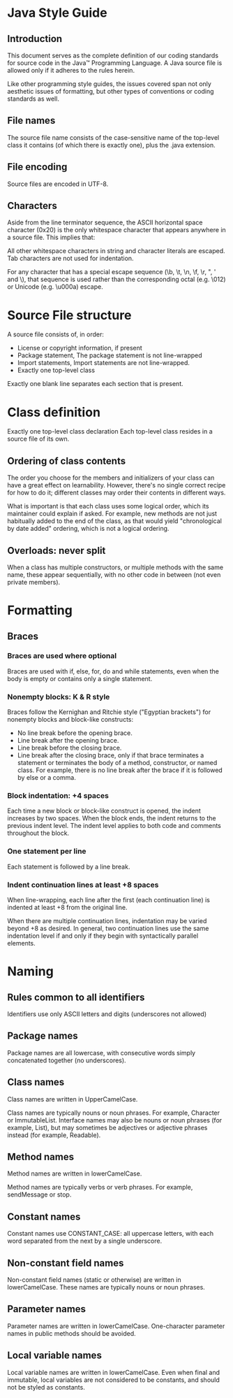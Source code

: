 # Java Style Guide

## Introduction
This document serves as the complete definition of our coding standards for source code in the Java™ Programming Language. A Java source file is allowed only if it adheres to the rules herein.

Like other programming style guides, the issues covered span not only aesthetic issues of formatting, but other types of conventions or coding standards as well.

## File names
The source file name consists of the case-sensitive name of the top-level class it contains (of which there is exactly one), plus the .java extension.

## File encoding
Source files are encoded in UTF-8.

## Characters
Aside from the line terminator sequence, the ASCII horizontal space character (0x20) is the only whitespace character that appears anywhere in a source file. This implies that:

All other whitespace characters in string and character literals are escaped.
Tab characters are not used for indentation.

For any character that has a special escape sequence (\b, \t, \n, \f, \r, \", \' and \\), that sequence is used rather than the corresponding octal (e.g. \012) or Unicode (e.g. \u000a) escape.

# Source File structure
A source file consists of, in order:

- License or copyright information, if present
- Package statement, The package statement is not line-wrapped
- Import statements, Import statements are not line-wrapped.
- Exactly one top-level class

Exactly one blank line separates each section that is present.

# Class definition

Exactly one top-level class declaration
Each top-level class resides in a source file of its own.

## Ordering of class contents
The order you choose for the members and initializers of your class can have a great effect on learnability. However, there's no single correct recipe for how to do it; different classes may order their contents in different ways.

What is important is that each class uses some logical order, which its maintainer could explain if asked. For example, new methods are not just habitually added to the end of the class, as that would yield "chronological by date added" ordering, which is not a logical ordering.

## Overloads: never split
When a class has multiple constructors, or multiple methods with the same name, these appear sequentially, with no other code in between (not even private members).


# Formatting

## Braces

### Braces are used where optional
Braces are used with if, else, for, do and while statements, even when the body is empty or contains only a single statement.

### Nonempty blocks: K & R style
Braces follow the Kernighan and Ritchie style ("Egyptian brackets") for nonempty blocks and block-like constructs:

- No line break before the opening brace.
- Line break after the opening brace.
- Line break before the closing brace.
- Line break after the closing brace, only if that brace terminates a statement or terminates the body of a method, constructor, or named class. For example, there is no line break after the brace if it is followed by else or a comma.


### Block indentation: +4 spaces
Each time a new block or block-like construct is opened, the indent increases by two spaces. When the block ends, the indent returns to the previous indent level. The indent level applies to both code and comments throughout the block.

### One statement per line
Each statement is followed by a line break.

### Indent continuation lines at least +8 spaces
When line-wrapping, each line after the first (each continuation line) is indented at least +8 from the original line.

When there are multiple continuation lines, indentation may be varied beyond +8 as desired. In general, two continuation lines use the same indentation level if and only if they begin with syntactically parallel elements.


# Naming
## Rules common to all identifiers
Identifiers use only ASCII letters and digits (underscores not allowed)

## Package names
Package names are all lowercase, with consecutive words simply concatenated together (no underscores).

## Class names
Class names are written in UpperCamelCase.

Class names are typically nouns or noun phrases. For example, Character or ImmutableList. Interface names may also be nouns or noun phrases (for example, List), but may sometimes be adjectives or adjective phrases instead (for example, Readable).

## Method names
Method names are written in lowerCamelCase.

Method names are typically verbs or verb phrases. For example, sendMessage or stop.

## Constant names
Constant names use CONSTANT_CASE: all uppercase letters, with each word separated from the next by a single underscore.

## Non-constant field names
Non-constant field names (static or otherwise) are written in lowerCamelCase. These names are typically nouns or noun phrases.

## Parameter names
Parameter names are written in lowerCamelCase. One-character parameter names in public methods should be avoided.

## Local variable names
Local variable names are written in lowerCamelCase. Even when final and immutable, local variables are not considered to be constants, and should not be styled as constants.

